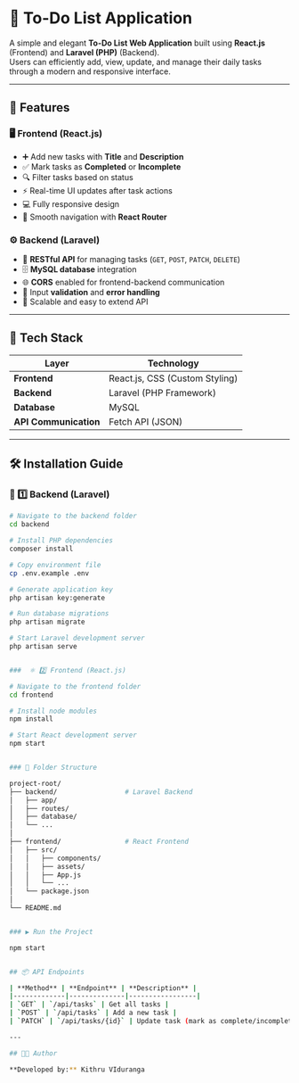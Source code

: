 # 📝 To-Do List Application

A simple and elegant **To-Do List Web Application** built using **React.js** (Frontend) and **Laravel (PHP)** (Backend).  
Users can efficiently add, view, update, and manage their daily tasks through a modern and responsive interface.

---

## 🚀 Features

### 🖥️ Frontend (React.js)
- ➕ Add new tasks with **Title** and **Description**  
- ✅ Mark tasks as **Completed** or **Incomplete**  
- 🔍 Filter tasks based on status  
- ⚡ Real-time UI updates after task actions  
- 💻 Fully responsive design  
- 🧭 Smooth navigation with **React Router**

### ⚙️ Backend (Laravel)
- 🧱 **RESTful API** for managing tasks (`GET`, `POST`, `PATCH`, `DELETE`)  
- 🗄️ **MySQL database** integration  
- 🌐 **CORS** enabled for frontend-backend communication  
- 🔐 Input **validation** and **error handling**  
- 🚀 Scalable and easy to extend API

---

## 🧩 Tech Stack

| Layer | Technology |
|--------|-------------|
| **Frontend** | React.js, CSS (Custom Styling) |
| **Backend** | Laravel (PHP Framework) |
| **Database** | MySQL |
| **API Communication** | Fetch API (JSON) |

---

## 🛠️ Installation Guide

### 🧮 1️⃣ Backend (Laravel)

```bash
# Navigate to the backend folder
cd backend

# Install PHP dependencies
composer install

# Copy environment file
cp .env.example .env

# Generate application key
php artisan key:generate

# Run database migrations
php artisan migrate

# Start Laravel development server
php artisan serve


###  ⚛️ 2️⃣ Frontend (React.js)

# Navigate to the frontend folder
cd frontend

# Install node modules
npm install

# Start React development server
npm start


### 📁 Folder Structure

project-root/
├── backend/                 # Laravel Backend
│   ├── app/
│   ├── routes/
│   ├── database/
│   └── ...
│
├── frontend/                # React Frontend
│   ├── src/
│   │   ├── components/
│   │   ├── assets/
│   │   ├── App.js
│   │   └── ...
│   └── package.json
│
└── README.md


### ▶️ Run the Project

npm start


## 📦 API Endpoints

| **Method** | **Endpoint** | **Description** |
|-------------|--------------|-----------------|
| `GET` | `/api/tasks` | Get all tasks |
| `POST` | `/api/tasks` | Add a new task |
| `PATCH` | `/api/tasks/{id}` | Update task (mark as complete/incomplete) |

---

## 👨‍💻 Author

**Developed by:** Kithru VIduranga  
